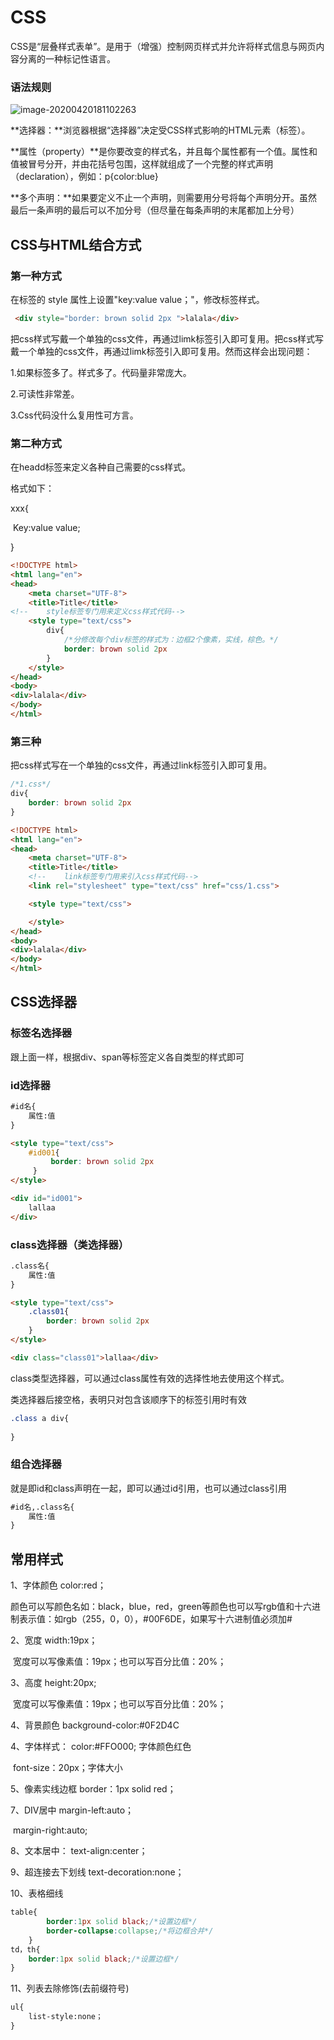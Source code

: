 # CSS

CSS是“层叠样式表单”。是用于（增强）控制网页样式并允许将样式信息与网页内容分离的一种标记性语言。

### 语法规则

![image-20200420181102263](https://gitee.com/zero049/MyNoteImages/raw/master/image-20200420181102263.png)

**选择器：**浏览器根据“选择器”决定受CSS样式影响的HTML元素（标签）。

**属性（property）**是你要改变的样式名，并且每个属性都有一个值。属性和值被冒号分开，并由花括号包围，这样就组成了一个完整的样式声明（declaration），例如：p{color:blue}

**多个声明：**如果要定义不止一个声明，则需要用分号将每个声明分开。虽然最后一条声明的最后可以不加分号（但尽量在每条声明的末尾都加上分号）

## CSS与HTML结合方式

### 第一种方式

在标签的 style 属性上设置"key:value value；"，修改标签样式。

```html
 <div style="border: brown solid 2px ">lalala</div>
```

把css样式写戴一个单独的css文件，再通过limk标签引入即可复用。把css样式写戴一个单独的css文件，再通过limk标签引入即可复用。然而这样会出现问题：

1.如果标签多了。样式多了。代码量非常庞大。

2.可读性非常差。

3.Css代码没什么复用性可方言。

### 第二种方式

在headd标签来定义各种自己需要的css样式。

格式如下：

xxx{

​	Key:value value;

}

```html
<!DOCTYPE html>
<html lang="en">
<head>
    <meta charset="UTF-8">
    <title>Title</title>
<!--    style标签专门用来定义css样式代码-->
    <style type="text/css">
        div{
            /*分修改每个div标签的样式为：边框2个像素，实线，棕色。*/            
            border: brown solid 2px
        }
    </style>
</head>
<body>
<div>lalala</div>
</body>
</html>
```

### 第三种

把css样式写在一个单独的css文件，再通过link标签引入即可复用。

```css
/*1.css*/
div{
  	border: brown solid 2px
}
```

```html
<!DOCTYPE html>
<html lang="en">
<head>
    <meta charset="UTF-8">
    <title>Title</title>
    <!--    link标签专门用来引入css样式代码-->
    <link rel="stylesheet" type="text/css" href="css/1.css">

    <style type="text/css">

    </style>
</head>
<body>
<div>lalala</div>
</body>
</html>
```

## CSS选择器

### 标签名选择器

跟上面一样，根据div、span等标签定义各自类型的样式即可

### id选择器

```html
#id名{
	属性:值
}

<style type="text/css">
    #id001{
         border: brown solid 2px
     }
</style>

<div id="id001">
    lallaa
</div>
```

### class选择器（类选择器）

```html
.class名{
	属性:值
}

<style type="text/css">
    .class01{
        border: brown solid 2px
    }
</style>

<div class="class01">lallaa</div>
```

class类型选择器，可以通过class属性有效的选择性地去使用这个样式。

类选择器后接空格，表明只对包含该顺序下的标签引用时有效

```css
.class a div{
    
}
```



### 组合选择器

就是即id和class声明在一起，即可以通过id引用，也可以通过class引用

```html
#id名,.class名{
	属性:值
}
```



## 常用样式

1、字体颜色
	color:red；

颜色可以写颜色名如：black，blue，red，green等颜色也可以写rgb值和十六进制表示值：如rgb（255，0，0），#00F6DE，如果写十六进制值必须加#

2、宽度
	width:19px；

​	宽度可以写像素值：19px；也可以写百分比值：20%；

3、高度
	height:20px;

​	宽度可以写像素值：19px；也可以写百分比值：20%；

4、背景颜色
	background-color:#0F2D4C

4、字体样式：
	color:#FFO000;      字体颜色红色

​	font-size：20px；字体大小

5、像素实线边框
	border：1px solid red；

7、DIV居中
	margin-left:auto；

​	margin-right:auto;

8、文本居中：
	text-align:center；

9、超连接去下划线
	text-decoration:none；

10、表格细线

```css
table{
		border:1px solid black;/*设置边框*/
		border-collapse:collapse;/*将边框合并*/
	}
td，th{
	border:1px solid black;/*设置边框*/
}
```

11、列表去除修饰(去前缀符号)

```html
ul{
	list-style:none；
}
```



